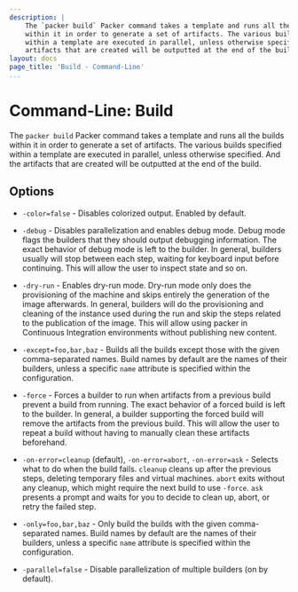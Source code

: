 ```yaml
---
description: |
    The `packer build` Packer command takes a template and runs all the builds
    within it in order to generate a set of artifacts. The various builds specified
    within a template are executed in parallel, unless otherwise specified. And the
    artifacts that are created will be outputted at the end of the build.
layout: docs
page_title: 'Build - Command-Line'
...
```


# Command-Line: Build

The `packer build` Packer command takes a template and runs all the builds
within it in order to generate a set of artifacts. The various builds specified
within a template are executed in parallel, unless otherwise specified. And the
artifacts that are created will be outputted at the end of the build.

## Options

-   `-color=false` - Disables colorized output. Enabled by default.

-   `-debug` - Disables parallelization and enables debug mode. Debug mode flags
    the builders that they should output debugging information. The exact
    behavior of debug mode is left to the builder. In general, builders usually
    will stop between each step, waiting for keyboard input before continuing.
    This will allow the user to inspect state and so on.

-   `-dry-run` - Enables dry-run mode. Dry-run mode only does the provisioning of the
    machine and skips entirely the generation of the image afterwards.
    In general, builders will do the provisioning and cleaning of the instance used
    during the run and skip the steps related to the publication of the image.
    This will allow using packer in Continuous Integration environments without publishing
    new content.

-   `-except=foo,bar,baz` - Builds all the builds except those with the given
    comma-separated names. Build names by default are the names of their
    builders, unless a specific `name` attribute is specified within
    the configuration.

-   `-force` - Forces a builder to run when artifacts from a previous build
    prevent a build from running. The exact behavior of a forced build is left
    to the builder. In general, a builder supporting the forced build will
    remove the artifacts from the previous build. This will allow the user to
    repeat a build without having to manually clean these artifacts beforehand.

-   `-on-error=cleanup` (default), `-on-error=abort`, `-on-error=ask` - Selects
    what to do when the build fails.  `cleanup` cleans up after the previous
    steps, deleting temporary files and virtual machines.  `abort` exits without
    any cleanup, which might require the next build to use `-force`.  `ask`
    presents a prompt and waits for you to decide to clean up, abort, or retry
    the failed step.

-   `-only=foo,bar,baz` - Only build the builds with the given
    comma-separated names. Build names by default are the names of their
    builders, unless a specific `name` attribute is specified within
    the configuration.

-   `-parallel=false` - Disable parallelization of multiple builders (on by
    default).
